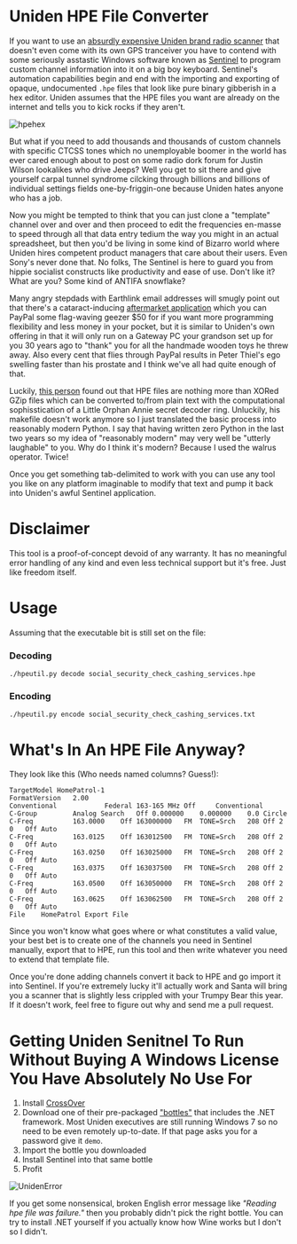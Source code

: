 # Uniden HPE File Converter

If you want to use an [absurdly expensive Uniden brand radio scanner](https://www.zipscanners.com/products/sds100-uniden-police-scanner) that doesn't even come with its own GPS tranceiver you have to contend with some seriously asstastic Windows software known as [Sentinel](http://info.uniden.com/twiki/bin/view/UnidenMan4/BCDx36HPSentinel) to program custom channel information into it on a big boy keyboard. Sentinel's automation capabilities begin and end with the importing and exporting of opaque, undocumented `.hpe` files that look like pure binary gibberish in a hex editor. Uniden assumes that the HPE files you want are already on the internet and tells you to kick rocks if they aren't.

![hpehex](https://user-images.githubusercontent.com/129024004/228378228-a6015a04-5131-4752-987d-b4c712207f7a.jpg)

But what if you need to add thousands and thousands of custom channels with specific CTCSS tones which no unemployable boomer in the world has ever cared enough about to post on some radio dork forum for Justin Wilson lookalikes who drive Jeeps? Well you get to sit there and give yourself carpal tunnel syndrome cilcking through billions and billions of individual settings fields one-by-friggin-one because Uniden hates anyone who has a job.

Now you might be tempted to think that you can just clone a "template" channel over and over and then proceed to edit the frequencies en-masse to speed through all that data entry tedium the way you might in an actual spreadsheet, but then you'd be living in some kind of Bizarro world where Uniden hires competent product managers that care about their users. Even Sony's never done that. No folks, The Sentinel is here to guard you from hippie socialist constructs like productivity and ease of use. Don't like it? What are you? Some kind of ANTIFA snowflake?

Many angry stepdads with Earthlink email addresses will smugly point out that there's a cataract-inducing [aftermarket application](https://proscan.org/) which you can PayPal some flag-waving geezer $50 for if you want more programming flexibility and less money in your pocket, but it is similar to Uniden's own offering in that it will only run on a Gateway PC your grandson set up for you 30 years ago to "thank" you for all the handmade wooden toys he threw away. Also every cent that flies through PayPal results in Peter Thiel's ego swelling faster than his prostate and I think we've all had quite enough of that.

Luckily, [this person](https://github.com/sq5bpf/hpe_open) found out that HPE files are nothing more than XORed GZip files which can be converted to/from plain text with the computational sophisstication of a Little Orphan Annie secret decoder ring. Unluckily, his makefile doesn't work anymore so I just translated the basic process into reasonably modern Python. I say that having written zero Python in the last two years so my idea of "reasonably modern" may very well be "utterly laughable" to you. Why do I think it's modern? Because I used the walrus operator. Twice!

Once you get something tab-delimited to work with you can use any tool you like on any platform imaginable to modify that text and pump it back into Uniden's awful Sentinel application.

# Disclaimer

This tool is a proof-of-concept devoid of any warranty. It has no meaningful error handling of any kind and even less technical support but it's free. Just like freedom itself.

# Usage

Assuming that the executable bit is still set on the file:

### Decoding

`./hpeutil.py decode social_security_check_cashing_services.hpe`

### Encoding

`./hpeutil.py encode social_security_check_cashing_services.txt`

# What's In An HPE File Anyway?

They look like this (Who needs named columns? Guess!):

```
TargetModel	HomePatrol-1
FormatVersion	2.00
Conventional			Federal 163-165 MHz	Off		Conventional
C-Group			Analog Search	Off	0.000000	0.000000	0.0	Circle
C-Freq			163.0000	Off	163000000	FM	TONE=Srch	208	Off	2	0	Off	Auto
C-Freq			163.0125	Off	163012500	FM	TONE=Srch	208	Off	2	0	Off	Auto
C-Freq			163.0250	Off	163025000	FM	TONE=Srch	208	Off	2	0	Off	Auto
C-Freq			163.0375	Off	163037500	FM	TONE=Srch	208	Off	2	0	Off	Auto
C-Freq			163.0500	Off	163050000	FM	TONE=Srch	208	Off	2	0	Off	Auto
C-Freq			163.0625	Off	163062500	FM	TONE=Srch	208	Off	2	0	Off	Auto
File	HomePatrol Export File
```

Since you won't know what goes where or what constitutes a valid value, your best bet is to create one of the channels you need in Sentinel manually, export that to HPE, run this tool and then write whatever you need to extend that template file.

Once you're done adding channels convert it back to HPE and go import it into Sentinel. If you're extremely lucky it'll actually work and Santa will bring you a scanner that is slightly less crippled with your Trumpy Bear this year. If it doesn't work, feel free to figure out why and send me a pull request.

# Getting Uniden Senitnel To Run Without Buying A Windows License You Have Absolutely No Use For

1. Install [CrossOver](https://www.codeweavers.com/crossover)
2. Download one of their pre-packaged ["bottles"](https://www.codeweavers.com/xfer/Dependency_archive/) that includes the .NET framework. Most Uniden executives are still running Windows 7 so no need to be even remotely up-to-date. If that page asks you for a password give it `demo`.
3. Import the bottle you downloaded
4. Install Sentinel into that same bottle
5. Profit

![UnidenError](https://user-images.githubusercontent.com/129024004/228379512-e77e2787-1640-4679-bec8-219ca30f5233.png)

If you get some nonsensical, broken English error message like _"Reading hpe file was failure."_ then you probably didn't pick the right bottle. You can try to install .NET yourself if you actually know how Wine works but I don't so I didn't.
